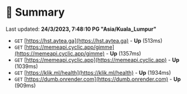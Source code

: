 # 📖 Summary
Last updated: **24/3/2023, 7:48:10 PG "Asia/Kuala_Lumpur"**

- `GET` [https://hst.aytea.ga](https://hst.aytea.ga) - **Up** (513ms)
- `GET` [https://memeapi.cyclic.app/gimme](https://memeapi.cyclic.app/gimme) - **Up** (1357ms)
- `GET` [https://memeapi.cyclic.app](https://memeapi.cyclic.app) - **Up** (1039ms)
- `GET` [https://klik.ml/health](https://klik.ml/health) - **Up** (1934ms)
- `GET` [https://dumb.onrender.com](https://dumb.onrender.com) - **Up** (909ms)
